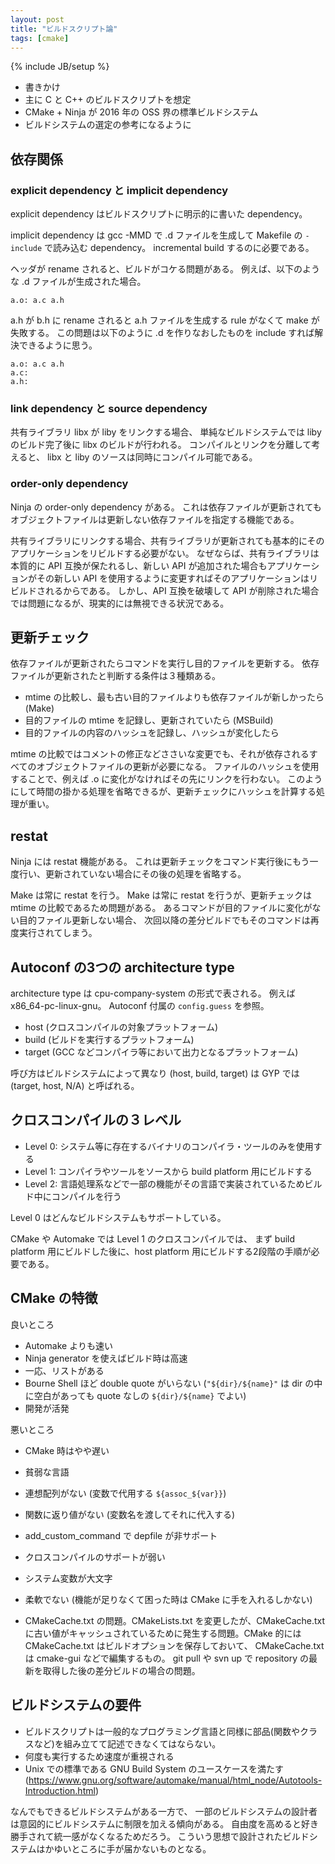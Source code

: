 ```yaml
---
layout: post
title: "ビルドスクリプト論"
tags: [cmake]
---
```

{% include JB/setup %}

* 書きかけ
* 主に C と C++ のビルドスクリプトを想定
* CMake + Ninja が 2016 年の OSS 界の標準ビルドシステム
* ビルドシステムの選定の参考になるように

## 依存関係

### explicit dependency と implicit dependency

explicit dependency はビルドスクリプトに明示的に書いた dependency。

implicit dependency は gcc -MMD で .d ファイルを生成して Makefile の `-include` で読み込む dependency。
incremental build するのに必要である。

ヘッダが rename されると、ビルドがコケる問題がある。
例えば、以下のような .d ファイルが生成された場合。

~~~make
a.o: a.c a.h
~~~
a.h が b.h に rename されると a.h ファイルを生成する rule がなくて make が失敗する。
この問題は以下のように .d を作りなおしたものを include すれば解決できるように思う。

~~~make
a.o: a.c a.h
a.c:
a.h:
~~~

### link dependency と source dependency

共有ライブラリ libx が liby をリンクする場合、
単純なビルドシステムでは liby のビルド完了後に libx のビルドが行われる。
コンパイルとリンクを分離して考えると、
libx と liby のソースは同時にコンパイル可能である。

### order-only dependency

Ninja の order-only dependency がある。
これは依存ファイルが更新されてもオブジェクトファイルは更新しない依存ファイルを指定する機能である。

共有ライブラリにリンクする場合、共有ライブラリが更新されても基本的にそのアプリケーションをリビルドする必要がない。
なぜならば、共有ライブラリは本質的に API 互換が保たれるし、新しい API が追加された場合もアプリケーションがその新しい API を使用するように変更すればそのアプリケーションはリビルドされるからである。
しかし、API 互換を破壊して API が削除された場合では問題になるが、現実的には無視できる状況である。

## 更新チェック

依存ファイルが更新されたらコマンドを実行し目的ファイルを更新する。
依存ファイルが更新されたと判断する条件は３種類ある。

* mtime の比較し、最も古い目的ファイルよりも依存ファイルが新しかったら (Make)
* 目的ファイルの mtime を記録し、更新されていたら (MSBuild)
* 目的ファイルの内容のハッシュを記録し、ハッシュが変化したら

mtime の比較ではコメントの修正などささいな変更でも、それが依存されるすべてのオブジェクトファイルの更新が必要になる。
ファイルのハッシュを使用することで、例えば .o に変化がなければその先にリンクを行わない。
このようにして時間の掛かる処理を省略できるが、更新チェックにハッシュを計算する処理が重い。

## restat

Ninja には restat 機能がある。
これは更新チェックをコマンド実行後にもう一度行い、更新されていない場合にその後の処理を省略する。

Make は常に restat を行う。
Make は常に restat を行うが、更新チェックは mtime の比較であるため問題がある。
あるコマンドが目的ファイルに変化がない目的ファイル更新しない場合、
次回以降の差分ビルドでもそのコマンドは再度実行されてしまう。


## Autoconf の3つの architecture type

architecture type は cpu-company-system の形式で表される。
例えば x86_64-pc-linux-gnu。
Autoconf 付属の `config.guess` を参照。

* host (クロスコンパイルの対象プラットフォーム)
* build (ビルドを実行するプラットフォーム)
* target (GCC などコンパイラ等において出力となるプラットフォーム)

呼び方はビルドシステムによって異なり (host, build, target) は GYP では (target, host, N/A) と呼ばれる。


## クロスコンパイルの３レベル

* Level 0: システム等に存在するバイナリのコンパイラ・ツールのみを使用する
* Level 1: コンパイラやツールをソースから build platform 用にビルドする
* Level 2: 言語処理系などで一部の機能がその言語で実装されているためビルド中にコンパイルを行う

Level 0 はどんなビルドシステムもサポートしている。

CMake や Automake では Level 1 のクロスコンパイルでは、
まず build platform 用にビルドした後に、host platform 用にビルドする2段階の手順が必要である。


## CMake の特徴

良いところ

* Automake よりも速い
* Ninja generator を使えばビルド時は高速
* 一応、リストがある
* Bourne Shell ほど double quote がいらない (`"${dir}/${name}"` は dir の中に空白があっても quote なしの `${dir}/${name}` でよい)
* 開発が活発

悪いところ

* CMake 時はやや遅い
* 貧弱な言語
* 連想配列がない (変数で代用する `${assoc_${var}}`)
* 関数に返り値がない (変数名を渡してそれに代入する)
* add_custom_command で depfile が非サポート
* クロスコンパイルのサポートが弱い
* システム変数が大文字
* 柔軟でない (機能が足りなくて困った時は CMake に手を入れるしかない)

* CMakeCache.txt の問題。CMakeLists.txt を変更したが、CMakeCache.txt に古い値がキャッシュされているために発生する問題。CMake 的には CMakeCache.txt はビルドオプションを保存しておいて、 CMakeCache.txt は cmake-gui などで編集するもの。 git pull や svn up で repository の最新を取得した後の差分ビルドの場合の問題。

## ビルドシステムの要件

* ビルドスクリプトは一般的なプログラミング言語と同様に部品(関数やクラスなど)を組み立てて記述できなくてはならない。
* 何度も実行するため速度が重視される
* Unix での標準である GNU Build System のユースケースを満たす (https://www.gnu.org/software/automake/manual/html_node/Autotools-Introduction.html)

なんでもできるビルドシステムがある一方で、
一部のビルドシステムの設計者は意図的にビルドシステムに制限を加える傾向がある。
自由度を高めると好き勝手されて統一感がなくなるためだろう。
こういう思想で設計されたビルドシステムはかゆいところに手が届かないものとなる。

